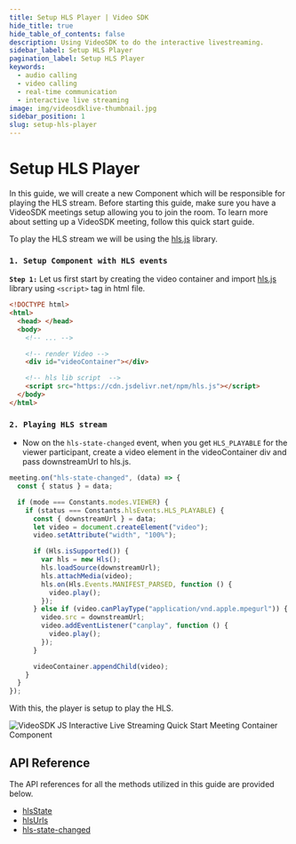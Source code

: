 ```yaml
---
title: Setup HLS Player | Video SDK
hide_title: true
hide_table_of_contents: false
description: Using VideoSDK to do the interactive livestreaming.
sidebar_label: Setup HLS Player
pagination_label: Setup HLS Player
keywords:
  - audio calling
  - video calling
  - real-time communication
  - interactive live streaming
image: img/videosdklive-thumbnail.jpg
sidebar_position: 1
slug: setup-hls-player
---
```


# Setup HLS Player

In this guide, we will create a new Component which will be responsible for playing the HLS stream.
Before starting this guide, make sure you have a VideoSDK meetings setup allowing you to join the room. To learn more about setting up a VideoSDK meeting, follow this quick start guide.

To play the HLS stream we will be using the [hls.js](https://www.npmjs.com/package/hls.js/v/canary) library.

### `1. Setup Component with HLS events`

**`Step 1:`** Let us first start by creating the video container and import [hls.js](https://hlsjs.video-dev.org/demo/) library using `<script>` tag in html file.

```html
<!DOCTYPE html>
<html>
  <head> </head>
  <body>
    <!-- ... -->

    <!-- render Video -->
    <div id="videoContainer"></div>

    <!-- hls lib script  -->
    <script src="https://cdn.jsdelivr.net/npm/hls.js"></script>
  </body>
</html>
```

### `2. Playing HLS stream`

- Now on the `hls-state-changed` event, when you get `HLS_PLAYABLE` for the viewer participant, create a video element in the videoContainer div and pass downstreamUrl to hls.js.

```js
meeting.on("hls-state-changed", (data) => {
  const { status } = data;

  if (mode === Constants.modes.VIEWER) {
    if (status === Constants.hlsEvents.HLS_PLAYABLE) {
      const { downstreamUrl } = data;
      let video = document.createElement("video");
      video.setAttribute("width", "100%");

      if (Hls.isSupported()) {
        var hls = new Hls();
        hls.loadSource(downstreamUrl);
        hls.attachMedia(video);
        hls.on(Hls.Events.MANIFEST_PARSED, function () {
          video.play();
        });
      } else if (video.canPlayType("application/vnd.apple.mpegurl")) {
        video.src = downstreamUrl;
        video.addEventListener("canplay", function () {
          video.play();
        });
      }

      videoContainer.appendChild(video);
    }
  }
});
```

With this, the player is setup to play the HLS.

![VideoSDK JS Interactive Live Streaming Quick Start Meeting Container Component](https://cdn.videosdk.live/website-resources/docs-resources/quick_start_react_ils_viewer.png)

## API Reference

The API references for all the methods utilized in this guide are provided below.

- [hlsState](/javascript/api/sdk-reference/meeting-class/properties#hlsstate)
- [hlsUrls](/javascript/api/sdk-reference/meeting-class/properties#hlsurls)
- [hls-state-changed](/javascript/api/sdk-reference/meeting-class/events#hls-state-changed)
